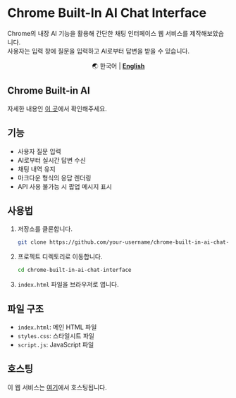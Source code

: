 # Chrome Built-In AI Chat Interface

Chrome의 내장 AI 기능을 활용해 간단한 채팅 인터페이스 웹 서비스를 제작해보았습니다.<br/>
사용자는 입력 창에 질문을 입력하고 AI로부터 답변을 받을 수 있습니다.

<div align="center" markdown>

🌏
한국어 |
[**English**](https://github.com/gze1206/ChromeBuiltInAI/blob/main/README_en.md)

</div>

## Chrome Built-in AI

자세한 내용인 [이 곳](https://docs.google.com/document/d/1VG8HIyz361zGduWgNG7R_R8Xkv0OOJ8b5C9QKeCjU0c/edit)에서 확인해주세요.

## 기능
- 사용자 질문 입력
- AI로부터 실시간 답변 수신
- 채팅 내역 유지
- 마크다운 형식의 응답 렌더링
- API 사용 불가능 시 팝업 메시지 표시

## 사용법
1. 저장소를 클론합니다.
    ```bash
    git clone https://github.com/your-username/chrome-built-in-ai-chat-interface.git
    ```
2. 프로젝트 디렉토리로 이동합니다.
    ```bash
    cd chrome-built-in-ai-chat-interface
    ```
3. `index.html` 파일을 브라우저로 엽니다.

## 파일 구조
- `index.html`: 메인 HTML 파일
- `styles.css`: 스타일시트 파일
- `script.js`: JavaScript 파일

## 호스팅
이 웹 서비스는 [여기](https://chrome-built-in-ai.gze1206.net/)에서 호스팅됩니다.